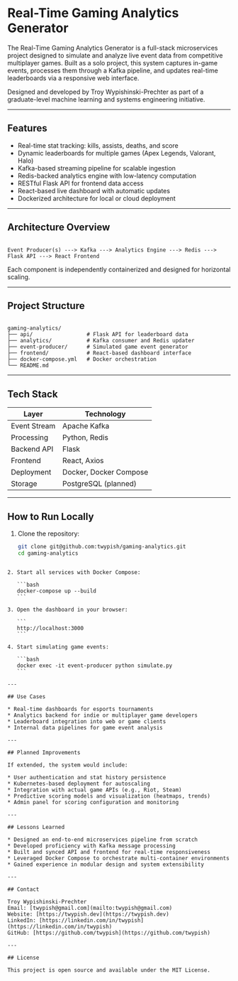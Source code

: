 # Real-Time Gaming Analytics Generator

The Real-Time Gaming Analytics Generator is a full-stack microservices project designed to simulate and analyze live event data from competitive multiplayer games. Built as a solo project, this system captures in-game events, processes them through a Kafka pipeline, and updates real-time leaderboards via a responsive web interface.

Designed and developed by Troy Wypishinski-Prechter as part of a graduate-level machine learning and systems engineering initiative.

---

## Features

- Real-time stat tracking: kills, assists, deaths, and score
- Dynamic leaderboards for multiple games (Apex Legends, Valorant, Halo)
- Kafka-based streaming pipeline for scalable ingestion
- Redis-backed analytics engine with low-latency computation
- RESTful Flask API for frontend data access
- React-based live dashboard with automatic updates
- Dockerized architecture for local or cloud deployment

---

## Architecture Overview

```

Event Producer(s) ---> Kafka ---> Analytics Engine ---> Redis ---> Flask API ---> React Frontend

```

Each component is independently containerized and designed for horizontal scaling.

---

## Project Structure

```

gaming-analytics/
├── api/                 # Flask API for leaderboard data
├── analytics/           # Kafka consumer and Redis updater
├── event-producer/      # Simulated game event generator
├── frontend/            # React-based dashboard interface
├── docker-compose.yml   # Docker orchestration
└── README.md

````

---

## Tech Stack

| Layer         | Technology            |
|--------------|------------------------|
| Event Stream | Apache Kafka           |
| Processing   | Python, Redis          |
| Backend API  | Flask                  |
| Frontend     | React, Axios           |
| Deployment   | Docker, Docker Compose |
| Storage      | PostgreSQL (planned)   |

---

## How to Run Locally

1. Clone the repository:
   ```bash
   git clone git@github.com:twypish/gaming-analytics.git
   cd gaming-analytics
````

2. Start all services with Docker Compose:

   ```bash
   docker-compose up --build
   ```

3. Open the dashboard in your browser:

   ```
   http://localhost:3000
   ```

4. Start simulating game events:

   ```bash
   docker exec -it event-producer python simulate.py
   ```

---

## Use Cases

* Real-time dashboards for esports tournaments
* Analytics backend for indie or multiplayer game developers
* Leaderboard integration into web or game clients
* Internal data pipelines for game event analysis

---

## Planned Improvements

If extended, the system would include:

* User authentication and stat history persistence
* Kubernetes-based deployment for autoscaling
* Integration with actual game APIs (e.g., Riot, Steam)
* Predictive scoring models and visualization (heatmaps, trends)
* Admin panel for scoring configuration and monitoring

---

## Lessons Learned

* Designed an end-to-end microservices pipeline from scratch
* Developed proficiency with Kafka message processing
* Built and synced API and frontend for real-time responsiveness
* Leveraged Docker Compose to orchestrate multi-container environments
* Gained experience in modular design and system extensibility

---

## Contact

Troy Wypishinski-Prechter
Email: [twypish@gmail.com](mailto:twypish@gmail.com)
Website: [https://twypish.dev](https://twypish.dev)
LinkedIn: [https://linkedin.com/in/twypish](https://linkedin.com/in/twypish)
GitHub: [https://github.com/twypish](https://github.com/twypish)

---

## License

This project is open source and available under the MIT License.
